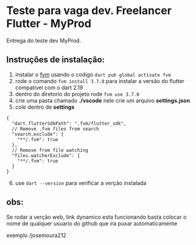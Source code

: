 # Teste para vaga dev. Freelancer Flutter - MyProd

Entrega do teste dev MyProd.

## Instruções de instalação:

1. instalar o [fvm](https://fvm.app/docs/getting_started/installation/) usando o codigo `dart pub global activate fvm`
2. rode o comando `fvm install 3.7.0` para instalar a versão do flutter compativel com o dart 2.19
3. dentro do diretorio do projeto rode `fvm use 3.7.0`
4. crie uma pasta chamado **./vscode** nele crie um arquivo **settings.json**
5. cole dentro de **settings**

```
{
  "dart.flutterSdkPath": ".fvm/flutter_sdk",
  // Remove .fvm files from search
  "search.exclude": {
    "**/.fvm": true
  },
  // Remove from file watching
  "files.watcherExclude": {
    "**/.fvm": true
  }
}
```

6. use `dart --version` para verificar a verção instalada

## obs:

Se rodar a verção web, link dynamico esta funcionando basta colocar o nome de qualquer usuario do github que ira puxar automaticamente

exemplo /josemoura212
